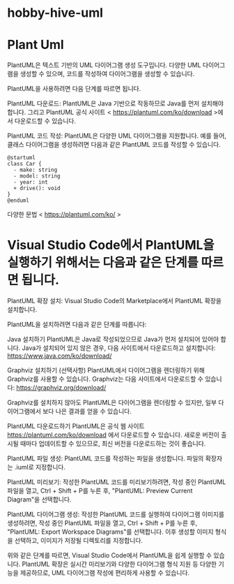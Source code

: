 # hobby-hive-uml

# Plant Uml

PlantUML은 텍스트 기반의 UML 다이어그램 생성 도구입니다. 다양한 UML 다이어그램을 생성할 수 있으며, 코드를 작성하여 다이어그램을 생성할 수 있습니다.

PlantUML을 사용하려면 다음 단계를 따르면 됩니다.

PlantUML 다운로드: PlantUML은 Java 기반으로 작동하므로 Java를 먼저 설치해야 합니다. 그리고 PlantUML 공식 사이트 < https://plantuml.com/ko/download >에서 다운로드할 수 있습니다.

PlantUML 코드 작성: PlantUML은 다양한 UML 다이어그램을 지원합니다. 예를 들어, 클래스 다이어그램을 생성하려면 다음과 같은 PlantUML 코드를 작성할 수 있습니다.

```
@startuml
class Car {
  - make: string
  - model: string
  - year: int
  + drive(): void
}
@enduml
```
다양한 문법 < https://plantuml.com/ko/ >

# Visual Studio Code에서 PlantUML을 실행하기 위해서는 다음과 같은 단계를 따르면 됩니다.

PlantUML 확장 설치: Visual Studio Code의 Marketplace에서 PlantUML 확장을 설치합니다.

PlantUML을 설치하려면 다음과 같은 단계를 따릅니다:

Java 설치하기
PlantUML은 Java로 작성되었으므로 Java가 먼저 설치되어 있어야 합니다. Java가 설치되어 있지 않은 경우, 다음 사이트에서 다운로드하고 설치합니다: https://www.java.com/ko/download/

Graphviz 설치하기 (선택사항)
PlantUML에서 다이어그램을 렌더링하기 위해 Graphviz를 사용할 수 있습니다. Graphviz는 다음 사이트에서 다운로드할 수 있습니다: https://graphviz.org/download/

Graphviz를 설치하지 않아도 PlantUML은 다이어그램을 렌더링할 수 있지만, 일부 다이어그램에서 보다 나은 결과를 얻을 수 있습니다.

PlantUML 다운로드하기
PlantUML은 공식 웹 사이트 https://plantuml.com/ko/download 에서 다운로드할 수 있습니다. 새로운 버전이 출시될 때마다 업데이트할 수 있으므로, 최신 버전을 다운로드하는 것이 좋습니다.

PlantUML 파일 생성: PlantUML 코드를 작성하는 파일을 생성합니다. 파일의 확장자는 .iuml로 지정합니다.

PlantUML 미리보기: 작성한 PlantUML 코드를 미리보기하려면, 작성 중인 PlantUML 파일을 열고, Ctrl + Shift + P를 누른 후, "PlantUML: Preview Current Diagram"을 선택합니다.

PlantUML 다이어그램 생성: 작성한 PlantUML 코드를 실행하여 다이어그램 이미지를 생성하려면, 작성 중인 PlantUML 파일을 열고, Ctrl + Shift + P를 누른 후, "PlantUML: Export Workspace Diagrams"를 선택합니다. 이후 생성할 이미지 형식을 선택하고, 이미지가 저장될 디렉토리를 지정합니다.

위와 같은 단계를 따르면, Visual Studio Code에서 PlantUML을 쉽게 실행할 수 있습니다. PlantUML 확장은 실시간 미리보기와 다양한 다이어그램 형식 지원 등 다양한 기능을 제공하므로, UML 다이어그램 작성에 편리하게 사용할 수 있습니다.
